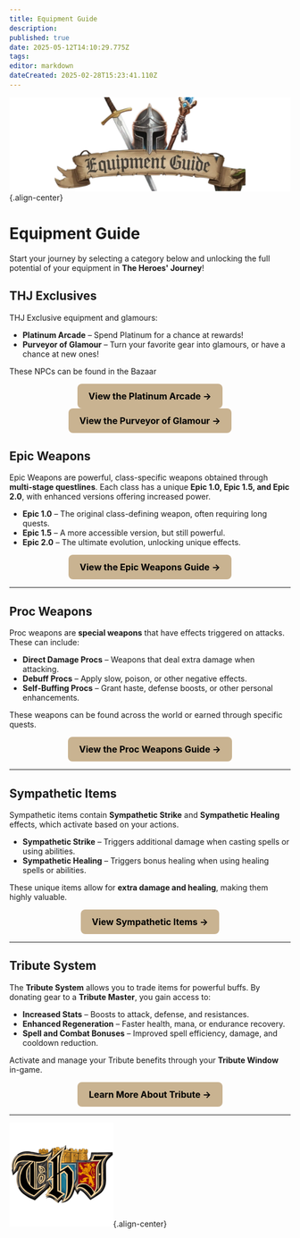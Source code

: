 ```yaml
---
title: Equipment Guide
description: 
published: true
date: 2025-05-12T14:10:29.775Z
tags: 
editor: markdown
dateCreated: 2025-02-28T15:23:41.110Z
---
```


![equipmentguidebanner.webp](/equipmentguidebanner.webp){.align-center}

# **Equipment Guide**

Start your journey by selecting a category below and unlocking the full potential of your equipment in **The Heroes' Journey**!

## **THJ Exclusives**
THJ Exclusive equipment and glamours:
- **Platinum Arcade** – Spend Platinum for a chance at rewards!
- **Purveyor of Glamour** – Turn your favorite gear into glamours, or have a chance at new ones!


These NPCs can be found in the Bazaar

<p align="center">
    <a href="/equipment-guide/platinum-arcade" style="display: inline-block; padding: 12px 20px; font-size: 16px; font-weight: bold; color: #000; background: #c9b391; border-radius: 8px; text-decoration: none;">View the Platinum Arcade →</a>
    <a href="/equipment-guide/purveyor-of-glamour" style="display: inline-block; padding: 12px 20px; font-size: 16px; font-weight: bold; color: #000; background: #c9b391; border-radius: 8px; text-decoration: none;">View the Purveyor of Glamour →</a>
</p>

## **Epic Weapons**
Epic Weapons are powerful, class-specific weapons obtained through **multi-stage questlines**. Each class has a unique **Epic 1.0, Epic 1.5, and Epic 2.0**, with enhanced versions offering increased power.

- **Epic 1.0** – The original class-defining weapon, often requiring long quests.  
- **Epic 1.5** – A more accessible version, but still powerful.  
- **Epic 2.0** – The ultimate evolution, unlocking unique effects.  

<p align="center">
    <a href="/equipment-guide/epics" style="display: inline-block; padding: 12px 20px; font-size: 16px; font-weight: bold; color: #000; background: #c9b391; border-radius: 8px; text-decoration: none;">View the Epic Weapons Guide →</a>
</p>

---

## **Proc Weapons**
Proc weapons are **special weapons** that have effects triggered on attacks. These can include:
- **Direct Damage Procs** – Weapons that deal extra damage when attacking.  
- **Debuff Procs** – Apply slow, poison, or other negative effects.  
- **Self-Buffing Procs** – Grant haste, defense boosts, or other personal enhancements.  

These weapons can be found across the world or earned through specific quests.

<p align="center">
    <a href="/equipment-guide/procs" style="display: inline-block; padding: 12px 20px; font-size: 16px; font-weight: bold; color: #000; background: #c9b391; border-radius: 8px; text-decoration: none;">View the Proc Weapons Guide →</a>
</p>

---

## **Sympathetic Items**
Sympathetic items contain **Sympathetic Strike** and **Sympathetic Healing** effects, which activate based on your actions.

- **Sympathetic Strike** – Triggers additional damage when casting spells or using abilities.  
- **Sympathetic Healing** – Triggers bonus healing when using healing spells or abilities.  

These unique items allow for **extra damage and healing**, making them highly valuable.

<p align="center">
    <a href="/equipment-guide/symp-items" style="display: inline-block; padding: 12px 20px; font-size: 16px; font-weight: bold; color: #000; background: #c9b391; border-radius: 8px; text-decoration: none;">View Sympathetic Items →</a>
</p>

---

## **Tribute System**
The **Tribute System** allows you to trade items for powerful buffs. By donating gear to a **Tribute Master**, you gain access to:
- **Increased Stats** – Boosts to attack, defense, and resistances.  
- **Enhanced Regeneration** – Faster health, mana, or endurance recovery.  
- **Spell and Combat Bonuses** – Improved spell efficiency, damage, and cooldown reduction.  

Activate and manage your Tribute benefits through your **Tribute Window** in-game.

<p align="center">
    <a href="/equipment-guide/tribute" style="display: inline-block; padding: 12px 20px; font-size: 16px; font-weight: bold; color: #000; background: #c9b391; border-radius: 8px; text-decoration: none;">Learn More About Tribute →</a>
</p>

---

![pagebreak2.webp](/pagebreak2.webp){.align-center}
